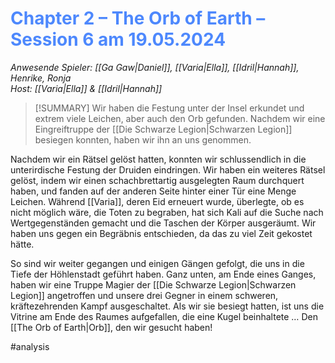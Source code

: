 # <font color = 4d88fd>Chapter 2 – The Orb of Earth – Session 6 am 19.05.2024</font>
_Anwesende Spieler: [[Ga Gaw|Daniel]], [[Varia|Ella]], [[Idril|Hannah]], Henrike, Ronja_  
_Host: [[Varia|Ella]] & [[Idril|Hannah]]_

>[!SUMMARY]
>Wir haben die Festung unter der Insel erkundet und extrem viele Leichen, aber auch den Orb gefunden. Nachdem wir eine Eingreiftruppe der [[Die Schwarze Legion|Schwarzen Legion]] besiegen konnten, haben wir ihn an uns genommen.

Nachdem wir ein Rätsel gelöst hatten, konnten wir schlussendlich in die unterirdische Festung der Druiden eindringen. Wir haben ein weiteres Rätsel gelöst, indem wir einen schachbrettartig ausgelegten Raum durchquert haben, und fanden auf der anderen Seite hinter einer Tür eine Menge Leichen. Während [[Varia]], deren Eid erneuert wurde, überlegte, ob es nicht möglich wäre, die Toten zu begraben, hat sich Kali auf die Suche nach Wertgegenständen gemacht und die Taschen der Körper ausgeräumt. Wir haben uns gegen ein Begräbnis entschieden, da das zu viel Zeit gekostet hätte.

So sind wir weiter gegangen und einigen Gängen gefolgt, die uns in die Tiefe der Höhlenstadt geführt haben. Ganz unten, am Ende eines Ganges, haben wir eine Truppe Magier der [[Die Schwarze Legion|Schwarzen Legion]] angetroffen und unsere drei Gegner in einem schweren, kräftezehrenden Kampf ausgeschaltet. Als wir sie besiegt hatten, ist uns die Vitrine am Ende des Raumes aufgefallen, die eine Kugel beinhaltete … Den [[The Orb of Earth|Orb]], den wir gesucht haben!

#analysis